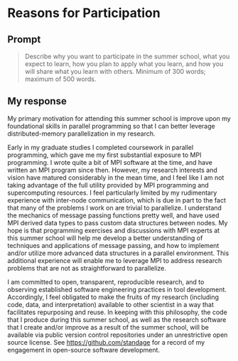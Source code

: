 # Reasons for Participation

## Prompt

> Describe why you want to participate in the summer school, what you expect to learn, how you plan to apply what you learn, and how you will share what you learn with others. Minimum of 300 words; maximum of 500 words.

## My response

My primary motivation for attending this summer school is improve upon my foundational skills in parallel programming so that I can better leverage distributed-memory parallelization in my research.

Early in my graduate studies I completed coursework in parallel programming, which gave me my first substantial exposure to MPI programming. I wrote quite a bit of MPI software at the time, and have written an MPI program since then. However, my research interests and vision have matured considerably in the mean time, and I feel like I am not taking advantage of the full utility provided by MPI programming and supercomputing resources. I feel particularly limited by my rudimentary experience with inter-node communication, which is due in part to the fact that many of the problems I work on are trivial to parallelize. I understand the mechanics of message passing functions pretty well, and have used MPI derived data types to pass custom data structures between nodes. My hope is that programming exercises and discussions with MPI experts at this summer school will help me develop a better understanding of techniques and applications of message passing, and how to implement and/or utilize more advanced data structures in a parallel environment. This additional experience will enable me to leverage MPI to address research problems that are not as straightforward to parallelize.

I am committed to open, transparent, reproducible research, and to observing established software engineering practices in tool development. Accordingly, I feel obligated to make the fruits of my research (including code, data, and interpretation) available to other scientist in a way that facilitates repurposing and reuse. In keeping with this philosophy, the code that I produce during this summer school, as well as the research software that I create and/or improve as a result of the summer school, will be available via public version control repositories under an unrestrictive open source license. See https://github.com/standage for a record of my engagement in open-source software development.